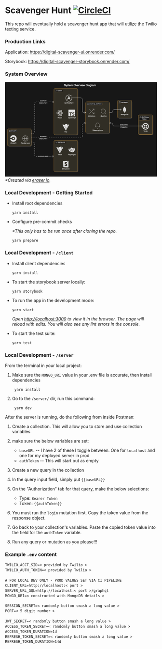 # Scavenger Hunt [![CircleCI](https://dl.circleci.com/status-badge/img/circleci/KaPY5DRacCDokmFK4eGLRe/TaQGeiEsqhUYuNcoDGRjDZ/tree/master.svg?style=svg)](https://dl.circleci.com/status-badge/redirect/circleci/KaPY5DRacCDokmFK4eGLRe/TaQGeiEsqhUYuNcoDGRjDZ/tree/master)

This repo will eventually hold a scavenger hunt app that will utilize the Twilio texting service.

### Production Links

Application: https://digital-scavenger-ui.onrender.com/

Storybook: https://digital-scavenger-storybook.onrender.com/

### System Overview

![sysytem-overview](system-diagram.png)
_\*Created via [eraser.io](https://www.eraser.io/)._

### Local Development - Getting Started

- Install root dependencies

      yarn install

- Configure pre-commit checks

  _\*This only has to be run once after cloning the repo._

      yarn prepare

### Local Development - `/client`

- Install client dependencies

      yarn install

- To start the storybook server locally:

      yarn storybook

- To run the app in the development mode:<br />

      yarn start

  _Open [http://localhost:3000](http://localhost:3000) to view it in the browser.
  The page will reload with edits. You will also see any lint errors in the console._

- To start the test suite:

      yarn test

### Local Development - `/server`

From the terminal in your local project:

1.  Make sure the `MONGO_URI` value in your .env file is accurate, then install dependencies

         yarn install

2.  Go to the `/server/` dir, run this command:

         yarn dev

After the server is running, do the following from inside Postman:

1. Create a collection. This will allow you to store and use collection variables
2. make sure the below variables are set:

   - `baseURL` -- I have 2 of these I toggle between. One for `localhost` and one for my deployed server in prod
   - `authToken` -- This will start out as empty

3. Create a new query in the collection
4. In the query input field, simply put `{{baseURL}}`
5. On the "Authorization" tab for that query, make the below selections:

   - Type: `Bearer Token`
   - Token: `{{authToken}}`

6. You must run the `login` mutation first. Copy the token value from the response object.
7. Go back to your collection's variables. Paste the copied token value into the field for the `authToken` variable.
8. Run any query or mutation as you please!!!

### Example `.env` content

```txt
TWILIO_ACCT_SID=< provided by Twilio >
TWILIO_AUTH_TOKEN=< provided by Twilio >

# FOR LOCAL DEV ONLY - PROD VALUES SET VIA CI PIPELINE
CLIENT_URL=http://localhost:< port >
SERVER_URL_GQL=http://localhost:< port >/graphql
MONGO_URI=< constructed with MongoDB details >

SESSION_SECRET=< randomly button smash a long value >
PORT=< 5 digit number >

JWT_SECRET=< randomly button smash a long value >
ACCESS_TOKEN_SECRET=< randomly button smash a long value >
ACCESS_TOKEN_DURATION=1d
REFRESH_TOKEN_SECRET=< randomly button smash a long value >
REFRESH_TOKEN_DURATION=14d
```
